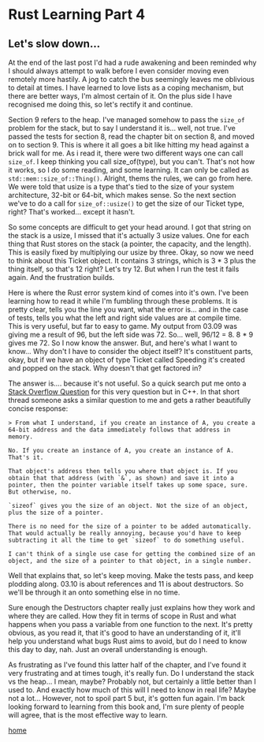 # Rust Learning Part 4

## Let's slow down...

At the end of the last post I'd had a rude awakening and been reminded why I should always attempt to walk before I even consider moving even remotely more hastily. A jog to catch the bus seemingly leaves me oblivious to detail at times. I have learned to love lists as a coping mechanism, but there are better ways, I'm almost certain of it. On the plus side I have recognised me doing this, so let's rectify it and continue.

Section 9 refers to the heap. I've managed somehow to pass the `size_of` problem for the stack, but to say I understand it is... well, not true. I've passed the tests for section 8, read the chapter bit on section 8, and moved on to section 9. This is where it all goes a bit like hitting my head against a brick wall for me. As i read it, there were two different ways one can call `size_of`. I keep thinking you call size_of(type), but you can't. That's not how it works, so I do some reading, and some learning. It can only be called as `std::mem::size_of::Thing()`. Alright, thems the rules, we can go from here. We were told that usize is a type that's tied to the size of your system architecture, 32-bit or 64-bit, which makes sense. So the next section we've to do a call for `size_of::usize()` to get the size of our Ticket type, right? That's worked... except it hasn't.

So some concepts are difficult to get your head around. I got that string on the stack is a usize, I missed that it's actually 3 usize values. One for each thing that Rust stores on the stack (a pointer, the capacity, and the length). This is easily fixed by multiplying our usize by three. Okay, so now we need to think about this Ticket object. It contains 3 strings, which is 3 * 3 plus the thing itself, so that's 12 right? Let's try 12. But when I run the test it fails again. And the frustration builds.

Here is where the Rust error system kind of comes into it's own. I've been learning how to read it while I'm fumbling through these problems. It is pretty clear, tells you the line you want, what the error is... and in the case of tests, tells you what the left and right side values are at compile time. This is very useful, but far to easy to game. My output from 03.09 was giving me a result of 96, but the left side was 72. So... well, 96/12 = 8. 8 * 9 gives me 72. So I now know the answer. But, and here's what I want to know... Why don't I have to consider the object itself? It's constituent parts, okay, but if we have an object of type Ticket called Speeding it's created and popped on the stack. Why doesn't that get factored in? 

The answer is.... because it's not useful. So a quick search put me onto a [Stack Overflow Question](https://stackoverflow.com/questions/49185337/c-why-doesnt-sizeof-include-the-address-size-of-an-object-instance) for this very question but in C++. In that short thread someone asks a similar question to me and gets a rather beautifully concise response:
```
> From what I understand, if you create an instance of A, you create a 64-bit address and the data immediately follows that address in memory.

No. If you create an instance of A, you create an instance of A. That's it.

That object's address then tells you where that object is. If you obtain that that address (with `&`, as shown) and save it into a pointer, then the pointer variable itself takes up some space, sure. But otherwise, no.

`sizeof` gives you the size of an object. Not the size of an object, plus the size of a pointer.

There is no need for the size of a pointer to be added automatically. That would actually be really annoying, because you'd have to keep subtracting it all the time to get `sizeof` to do something useful.

I can't think of a single use case for getting the combined size of an object, and the size of a pointer to that object, in a single number.
```
Well that explains that, so let's keep moving. Make the tests pass, and keep plodding along. 03.10 is about references and 11 is about destructors. So we'll be through it an onto something else in no time. 

Sure enough the Destructors chapter really just explains how they work and where they are called. How they fit in terms of scope in Rust and what happens when you pass a variable from one function to the next. It's pretty obvious, as you read it, that it's good to have an understanding of it, it'll help you understand what bugs Rust aims to avoid, but do I need to know this day to day, nah. Just an overall understanding is enough. 

As frustrating as I've found this latter half of the chapter, and I've found it very frustrating and at times tough, it's really fun. Do I understand the stack vs the heap... I mean, maybe? Probably not, but certainly a little better than I used to. And exactly how much of this will I need to know in real life? Maybe not a lot... However, not to spoil part 5 but, it's gotten fun again. I'm back looking forward to learning from this book and, I'm sure plenty of people will agree, that is the most effective way to learn. 

[home](README.md)
